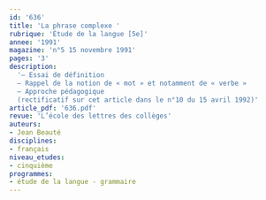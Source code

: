 ```yaml
---
id: '636'
title: 'La phrase complexe '
rubrique: 'Étude de la langue [5e]'
annee: '1991'
magazine: 'n°5 15 novembre 1991'
pages: '3'
description: 
  '– Essai de définition
  – Rappel de la notion de « mot » et notamment de « verbe »
  – Approche pédagogique
  (rectificatif sur cet article dans le n°10 du 15 avril 1992)'
article_pdf: '636.pdf'
revue: 'L’école des lettres des collèges'
auteurs:
- Jean Beauté
disciplines:
- français
niveau_etudes:
- cinquième
programmes:
- étude de la langue - grammaire
---
```

